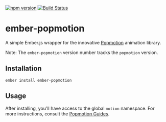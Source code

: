 [![npm version](https://badge.fury.io/js/ember-popmotion.svg)](https://badge.fury.io/js/ember-popmotion)
[![Build Status](https://travis-ci.org/null-null-null/ember-popmotion.svg?branch=master)](https://travis-ci.org/null-null-null/ember-popmotion)

# ember-popmotion

A simple Ember.js wrapper for the innovative [Popmotion](https://popmotion.io/) animation library.

Note: The `ember-popmotion` version number tracks the `popmotion` version.

## Installation

`ember install ember-popmotion`

## Usage

After installing, you'll have access to the global `motion` namespace. For more instructions, consult the [Popmotion Guides](https://popmotion.io/guides/basics/get-started/).
